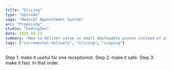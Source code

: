 ```yaml
---
title: "Slicing"
type: "episode"
saga: "Medical Appointment System"
arc: "Proposing"
studio: "CodingZen"
date: 2025-10-23
summary: "How to deliver value in small deployable pieces instead of promising an 8-month rewrite."
tags: ["incremental-delivery", "slicing", "scoping"]
---
```


Step 1: make it useful for one receptionist. Step 2: make it safe. Step 3: make it fast. In that order.
